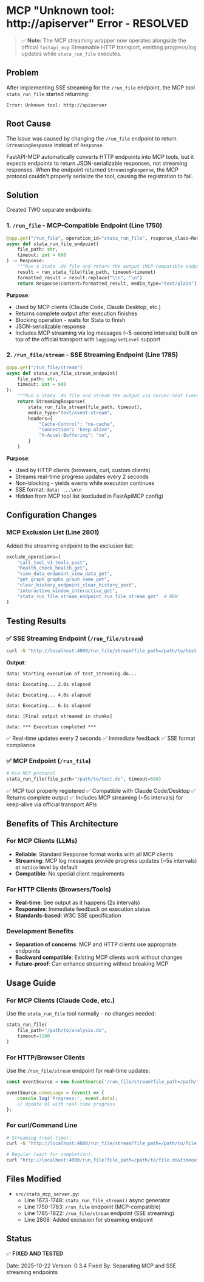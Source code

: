 # MCP "Unknown tool: http://apiserver" Error - RESOLVED

> ✅ **Note:** The MCP streaming wrapper now operates alongside the official `fastapi_mcp` Streamable HTTP transport, emitting progress/log updates while `stata_run_file` executes.

## Problem
After implementing SSE streaming for the `/run_file` endpoint, the MCP tool `stata_run_file` started returning:
```
Error: Unknown tool: http://apiserver
```

## Root Cause
The issue was caused by changing the `/run_file` endpoint to return `StreamingResponse` instead of `Response`.

FastAPI-MCP automatically converts HTTP endpoints into MCP tools, but it expects endpoints to return JSON-serializable responses, not streaming responses. When the endpoint returned `StreamingResponse`, the MCP protocol couldn't properly serialize the tool, causing the registration to fail.

## Solution
Created TWO separate endpoints:

### 1. `/run_file` - MCP-Compatible Endpoint (Line 1750)
```python
@app.get("/run_file", operation_id="stata_run_file", response_class=Response)
async def stata_run_file_endpoint(
    file_path: str,
    timeout: int = 600
) -> Response:
    """Run a Stata .do file and return the output (MCP-compatible endpoint)"""
    result = run_stata_file(file_path, timeout=timeout)
    formatted_result = result.replace("\\n", "\n")
    return Response(content=formatted_result, media_type="text/plain")
```

**Purpose**:
- Used by MCP clients (Claude Code, Claude Desktop, etc.)
- Returns complete output after execution finishes
- Blocking operation - waits for Stata to finish
- JSON-serializable response
- Includes MCP streaming via log messages (~5-second intervals) built on top of the official transport with `logging/setLevel` support

### 2. `/run_file/stream` - SSE Streaming Endpoint (Line 1785)
```python
@app.get("/run_file/stream")
async def stata_run_file_stream_endpoint(
    file_path: str,
    timeout: int = 600
):
    """Run a Stata .do file and stream the output via Server-Sent Events (SSE)"""
    return StreamingResponse(
        stata_run_file_stream(file_path, timeout),
        media_type="text/event-stream",
        headers={
            "Cache-Control": "no-cache",
            "Connection": "keep-alive",
            "X-Accel-Buffering": "no",
        }
    )
```

**Purpose**:
- Used by HTTP clients (browsers, curl, custom clients)
- Streams real-time progress updates every 2 seconds
- Non-blocking - yields events while execution continues
- SSE format: `data: ...\n\n`
- Hidden from MCP tool list (excluded in FastApiMCP config)

## Configuration Changes

### MCP Exclusion List (Line 2801)
Added the streaming endpoint to the exclusion list:
```python
exclude_operations=[
    "call_tool_v1_tools_post",
    "health_check_health_get",
    "view_data_endpoint_view_data_get",
    "get_graph_graphs_graph_name_get",
    "clear_history_endpoint_clear_history_post",
    "interactive_window_interactive_get",
    "stata_run_file_stream_endpoint_run_file_stream_get"  # NEW
]
```

## Testing Results

### ✅ SSE Streaming Endpoint (`/run_file/stream`)
```bash
curl -N "http://localhost:4000/run_file/stream?file_path=/path/to/test.do"
```

**Output**:
```
data: Starting execution of test_streaming.do...

data: Executing... 2.0s elapsed

data: Executing... 4.0s elapsed

data: Executing... 6.1s elapsed

data: [Final output streamed in chunks]

data: *** Execution completed ***
```

✅ Real-time updates every 2 seconds
✅ Immediate feedback
✅ SSE format compliance

### ✅ MCP Endpoint (`/run_file`)
```python
# Via MCP protocol
stata_run_file(file_path="/path/to/test.do", timeout=600)
```

✅ MCP tool properly registered
✅ Compatible with Claude Code/Desktop
✅ Returns complete output
✅ Includes MCP streaming (~5s intervals) for keep-alive via official transport APIs

## Benefits of This Architecture

### For MCP Clients (LLMs)
- **Reliable**: Standard Response format works with all MCP clients
- **Streaming**: MCP log messages provide progress updates (~5s intervals) at `notice` level by default
- **Compatible**: No special client requirements

### For HTTP Clients (Browsers/Tools)
- **Real-time**: See output as it happens (2s intervals)
- **Responsive**: Immediate feedback on execution status
- **Standards-based**: W3C SSE specification

### Development Benefits
- **Separation of concerns**: MCP and HTTP clients use appropriate endpoints
- **Backward compatible**: Existing MCP clients work without changes
- **Future-proof**: Can enhance streaming without breaking MCP

## Usage Guide

### For MCP Clients (Claude Code, etc.)
Use the `stata_run_file` tool normally - no changes needed:
```python
stata_run_file(
    file_path="/path/to/analysis.do",
    timeout=1200
)
```

### For HTTP/Browser Clients
Use the `/run_file/stream` endpoint for real-time updates:
```javascript
const eventSource = new EventSource('/run_file/stream?file_path=/path/to/file.do');

eventSource.onmessage = (event) => {
    console.log('Progress:', event.data);
    // Update UI with real-time progress
};
```

### For curl/Command Line
```bash
# Streaming (real-time):
curl -N "http://localhost:4000/run_file/stream?file_path=/path/to/file.do"

# Regular (wait for completion):
curl "http://localhost:4000/run_file?file_path=/path/to/file.do&timeout=600"
```

## Files Modified
- `src/stata_mcp_server.py`:
  - Line 1673-1748: `stata_run_file_stream()` async generator
  - Line 1750-1783: `/run_file` endpoint (MCP-compatible)
  - Line 1785-1822: `/run_file/stream` endpoint (SSE streaming)
  - Line 2808: Added exclusion for streaming endpoint

## Status
✅ **FIXED AND TESTED**

Date: 2025-10-22
Version: 0.3.4
Fixed By: Separating MCP and SSE streaming endpoints
